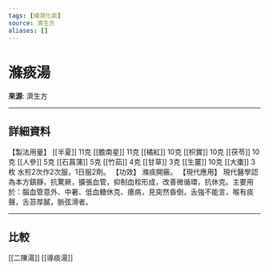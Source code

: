 ```yaml
---
tags: [燥濕化痰]
source: 濟生方
aliases: []
---
```


# 滌痰湯

**來源**: 濟生方  

---

## 詳細資料
【製法用量】 [[半夏]] 11克 [[膽南星]] 11克 [[橘紅]] 10克 [[枳實]] 10克 [[茯苓]] 10克 [[人參]] 5克 [[石菖蒲]] 5克 [[竹茹]] 4克 [[甘草]] 3克 [[生薑]] 10克 [[大棗]] 3枚
水煎2次作2次服，1日服2劑。
【功效】
滌痰開竅。
【現代應用】
現代醫學認為本方鎮靜，抗驚厥，擴張血管，抑制血栓形成，改善微循環，抗休克。主要用於：腦血管意外、中暑、低血糖休克、癔病，見突然昏倒，舌強不能言，喉有痰聲，舌苔厚膩，脈弦滑者。

---

## 比較
[[二陳湯]]
[[導痰湯]]
